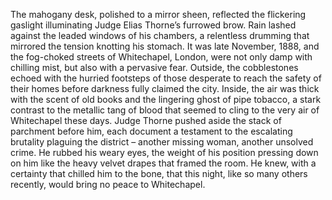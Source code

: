 The mahogany desk, polished to a mirror sheen, reflected the flickering gaslight illuminating Judge Elias Thorne’s furrowed brow. Rain lashed against the leaded windows of his chambers, a relentless drumming that mirrored the tension knotting his stomach.  It was late November, 1888, and the fog-choked streets of Whitechapel, London, were not only damp with chilling mist, but also with a pervasive fear.  Outside, the cobblestones echoed with the hurried footsteps of those desperate to reach the safety of their homes before darkness fully claimed the city. Inside, the air was thick with the scent of old books and the lingering ghost of pipe tobacco, a stark contrast to the metallic tang of blood that seemed to cling to the very air of Whitechapel these days.  Judge Thorne pushed aside the stack of parchment before him, each document a testament to the escalating brutality plaguing the district – another missing woman, another unsolved crime.  He rubbed his weary eyes, the weight of his position pressing down on him like the heavy velvet drapes that framed the room. He knew, with a certainty that chilled him to the bone, that this night, like so many others recently, would bring no peace to Whitechapel.
